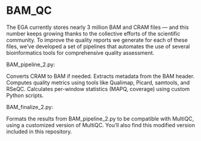 # BAM_QC

The EGA currently stores nearly 3 million BAM and CRAM files — and this number keeps growing thanks to the collective efforts of the scientific community. To improve the quality reports we generate for each of these files, we’ve developed a set of pipelines that automates the use of several bioinformatics tools for comprehensive quality assessment.

BAM_pipeline_2.py:

Converts CRAM to BAM if needed.
Extracts metadata from the BAM header.
Computes quality metrics using tools like Qualimap, Picard, samtools, and RSeQC.
Calculates per-window statistics (MAPQ, coverage) using custom Python scripts.


BAM_finalize_2.py: 

Formats the results from BAM_pipeline_2.py to be compatible with MultiQC, using a customized version of MultiQC. You’ll also find this modified version included in this repository.


